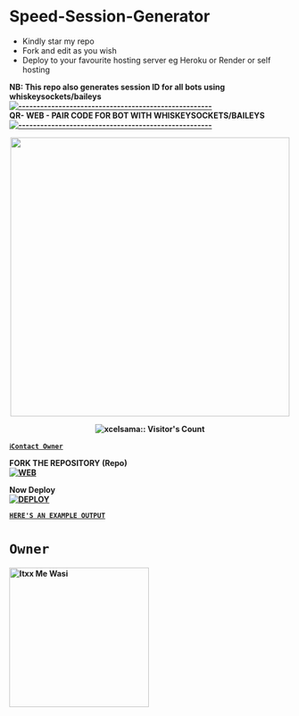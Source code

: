 # Speed-Session-Generator
- Kindly star my repo
- Fork and edit as you wish
- Deploy to your favourite hosting server eg Heroku or Render or self hosting

<strong>NB:<strong/> This repo also generates session ID for all bots using whiskeysockets/baileys
[![-----------------------------------------------------](https://raw.githubusercontent.com/andreasbm/readme/master/assets/lines/colored.png)](#table-of-contents)
<br/>QR- WEB - PAIR CODE FOR BOT WITH WHISKEYSOCKETS/BAILEYS
[![-----------------------------------------------------](https://raw.githubusercontent.com/andreasbm/readme/master/assets/lines/colored.png)](#table-of-contents)
<p align="center">
   <a href="https://github.com/malvinking">
    <img src="https://telegra.ph/file/80b8466b87b02d2ee87d8.jpg" width="500">
     
</a>
 <p align="center"><img src="https://profile-counter.glitch.me/{malvinking}/count.svg" alt="xcelsama:: Visitor's Count" /></p>



[`ℹ️Contact Owner`](https://wa.me/263782339231)

FORK THE REPOSITORY (Repo) 
    <br>
<a href="https://github.com/malvinking/SESSION-GENERATORS-/fork"><img title="WEB" src="https://img.shields.io/badge/FORK Wasi-QR?color=black&style=for-the-badge&logo=stackshare"></a>

Now Deploy
    <br>
<a href='https://dashboard.heroku.com/new?template=https://github.com/malvinking/SESSION-GENERATORS-' target="_blank"><img alt='DEPLOY' src='https://img.shields.io/badge/-DEPLOY-black?style=for-the-badge&logo=heroku&logoColor=white'/>

[`HERE'S AN EXAMPLE OUTPUT`](https://wasi-session-test-2d5de70f8522.herokuapp.com)
# `Owner`

 <a href="https://github.com/malvinking"><img src="https://github.com/malvinking.png" width="250" height="250" alt="Itxx Me Wasi"/></a>


